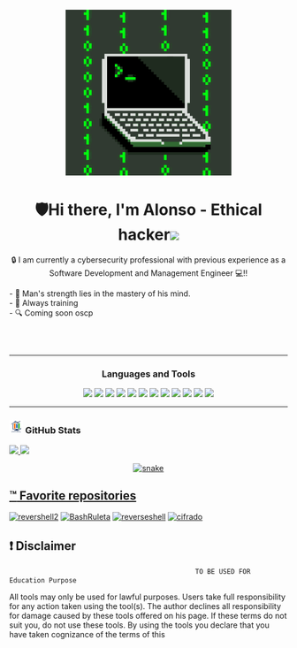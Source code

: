 <p align="center">
  <img src="src/ex1.GIF" alt="Example 1" width="300" height="auto" />
</p>

<h1 align="center">🛡️Hi there, I'm Alonso - Ethical hacker<img src="./src/wave.gif" width="30px"></h1>

<p align="center"> 🔒  I am currently a cybersecurity professional with previous experience as a Software Development and Management Engineer 💻!! </p align="center">
<p align="left">
- 🧑  Man's strength lies in the mastery of his mind.<br>
- 👾  Always training<br>
- 🔍  Coming soon oscp<br>
<p align="left"> 

<br />
<br />

---

<h3 align="center">Languages and Tools</h3>
<p align="center">
    <a target="_blank"> <img src="https://img.shields.io/badge/OS-Linux-informational?style=flat&logo=linux&logoColor=white&color=2bbc8a"/> </a>
    <a  target="_blank"> <img src="https://img.shields.io/badge/OS-Windows-informational?style=flat&logo=windows&logoColor=white&color=2bbc8a"/> </a>
    <a target="_blank"> <img src="https://img.shields.io/badge/Code-Python-informational?style=flat&logo=python&logoColor=white&color=2bbc8a"/> </a>
    <a target="_blank"> <img src="https://img.shields.io/badge/Code-JavaScript-informational?style=flat&logo=javascript&logoColor=white&color=2bbc8a"/> </a>
    <a  target="_blank"> <img src="https://img.shields.io/badge/Code-C-informational?style=flat&logo=c&logoColor=white&color=2bbc8a"/> </a>
    <a target="_blank"> <img src="https://img.shields.io/badge/Code-C++-informational?style=flat&logo=c++&logoColor=white&color=2bbc8a"/> </a>
    <a target="_blank"> <img src="https://img.shields.io/badge/Code-HTML5-informational?style=flat&logo=html5&logoColor=white&color=2bbc8a"/> </a>
    <a target="_blank"> <img src="https://img.shields.io/badge/Code-Vim-informational?style=flat&logo=vim&logoColor=white&color=2bbc8a"/> </a>
    <a target="_blank"> <img src="https://img.shields.io/badge/Shell-Bash-informational?style=flat&logo=gnu-bash&logoColor=white&color=2bbc8a"/> </a>
    <a  target="_blank"> <img src="https://img.shields.io/badge/Tools-Docker-informational?style=flat&logo=docker&logoColor=white&color=2bbc8a"/> </a>
    <a target="_blank"> <img src="https://img.shields.io/badge/Tools-Git-informational?style=flat&logo=git&logoColor=white&color=2bbc8a"/> </a>
    <a target="_blank"> <img src="https://img.shields.io/badge/Tools-GitHub-informational?style=flat&logo=github&logoColor=white&color=2bbc8a"/> </a>
</p>

---
<h3 align="left"><img src="./src/estadistica2.gif" width="25px" height="25px"> GitHub Stats</h3>

<div>
  <a href="https://github.com/felixlestaal1">
  <img height="180em" src="https://github-readme-stats.vercel.app/api?username=felixlestaal1&show_icons=true&theme=radical&include_all_commits=true&count_private=true"/>
  <img height="180em" src="https://github-readme-stats.vercel.app/api/top-langs/?username=felixlestaal1&layout=compact&langs_count=7&theme=radical"/>
</div>
<p align="center">
<img src="https://github.com/felixlestaal1/felixlestaal1/raw/output/github-contribution-grid-snake.svg" alt="snake" style="max-width: 100%;">
</p>


## :tm: Favorite repositories

[![revershell2](https://github-readme-stats.vercel.app/api/pin/?username=felixlestaal1&repo=revershell2&hide=_border=true&title_color=EF48E5&icon_color=0ff54c&text_color=c9d1d9&bg_color=0d1117&show_icons=true;count_private=true&amp;include_all_commits=true)](https://github.com/felixlestaal1/revershell2)
[![BashRuleta](https://github-readme-stats.vercel.app/api/pin/?username=felixlestaal1&repo=BashRuleta&hide=_border=true&title_color=36E2ED&icon_color=0ff54c&text_color=c9d1d9&bg_color=0d1117&show_icons=true;count_private=true&amp;include_all_commits=true)](https://github.com/felixlestaal1/BashRuleta)
[![reverseshell](https://github-readme-stats.vercel.app/api/pin/?username=felixlestaal1&repo=reverseshell&hide=_border=true&title_color=EEAB37&icon_color=0ff54c&text_color=c9d1d9&bg_color=0d1117&show_icons=true;count_private=true&amp;include_all_commits=true)](https://github.com/felixlestaal1/reverseshell)
[![cifrado](https://github-readme-stats.vercel.app/api/pin/?username=felixlestaal1&repo=cifrado&hide=_border=true&title_color=36E2ED&icon_color=0ff54c&text_color=c9d1d9&bg_color=0d1117&show_icons=true;count_private=true&amp;include_all_commits=true)](https://github.com/felixlestaal1/cifrado)



## :exclamation: Disclaimer
                                                   TO BE USED FOR Education Purpose

All tools may only be used for lawful purposes. Users take full responsibility for any action taken using the tool(s). The author declines all responsibility for damage caused by these tools offered on his page. If these terms do not suit you, do not use these tools.
By using the tools you declare that you have taken cognizance of the terms of this

